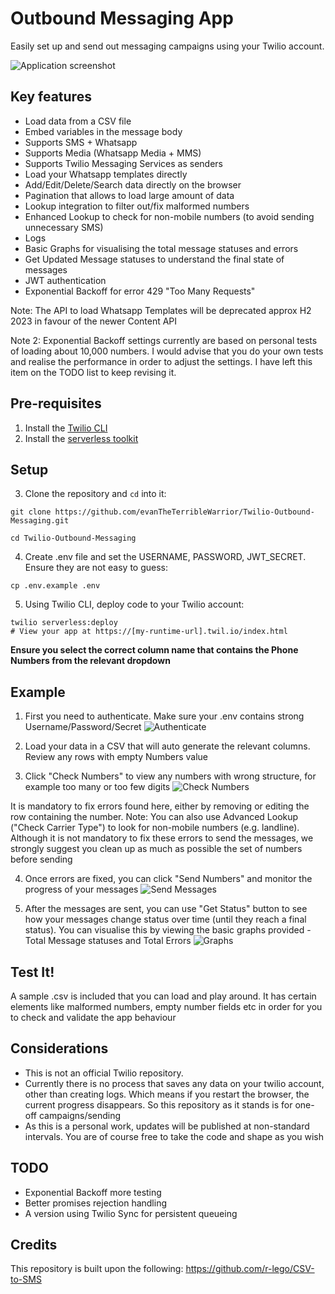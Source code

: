 # Outbound Messaging App

Easily set up and send out messaging campaigns using your Twilio account.

![Application screenshot](https://user-images.githubusercontent.com/54394422/167257651-1da0ffc6-fcbe-466e-8277-51d35f922378.png)

## Key features
 * Load data from a CSV file
 * Embed variables in the message body
 * Supports SMS + Whatsapp
 * Supports Media (Whatsapp Media + MMS)
 * Supports Twilio Messaging Services as senders
 * Load your Whatsapp templates directly
 * Add/Edit/Delete/Search data directly on the browser
 * Pagination that allows to load large amount of data
 * Lookup integration to filter out/fix malformed numbers
 * Enhanced Lookup to check for non-mobile numbers (to avoid sending unnecessary SMS)
 * Logs
 * Basic Graphs for visualising the total message statuses and errors
 * Get Updated Message statuses to understand the final state of messages
 * JWT authentication
 * Exponential Backoff for error 429 "Too Many Requests"

Note: The API to load Whatsapp Templates will be deprecated approx H2 2023 in favour of the newer Content API

Note 2: Exponential Backoff settings currently are based on personal tests of loading about 10,000 numbers. I would advise that you do your own tests and realise the performance in order to adjust the settings. I have left this item on the TODO list to keep revising it.

## Pre-requisites
1. Install the [Twilio CLI](https://www.twilio.com/docs/twilio-cli/quickstart#install-twilio-cli)
2. Install the [serverless toolkit](https://www.twilio.com/docs/labs/serverless-toolkit/getting-started)

## Setup

3. Clone the repository and `cd` into it:
```shell
git clone https://github.com/evanTheTerribleWarrior/Twilio-Outbound-Messaging.git

cd Twilio-Outbound-Messaging
```

4. Create .env file and set the USERNAME, PASSWORD, JWT_SECRET. Ensure they are not easy to guess:
```shell
cp .env.example .env
```

5. Using Twilio CLI, deploy code to your Twilio account:
```shell
twilio serverless:deploy
# View your app at https://[my-runtime-url].twil.io/index.html
```
**Ensure you select the correct column name that contains the Phone Numbers from the relevant dropdown**

## Example

1. First you need to authenticate. Make sure your .env contains strong Username/Password/Secret
![Authenticate](https://user-images.githubusercontent.com/54394422/167253609-c6776b61-3439-4a00-a484-8f4c7d3205d7.png)

2. Load your data in a CSV that will auto generate the relevant columns. Review any rows with empty Numbers value

3. Click "Check Numbers" to view any numbers with wrong structure, for example too many or too few digits
![Check Numbers](https://user-images.githubusercontent.com/54394422/167253613-636acfa1-9a42-4743-aace-7e76a24fb740.png)

It is mandatory to fix errors found here, either by removing or editing the row containing the number.
Note: You can also use Advanced Lookup ("Check Carrier Type") to look for non-mobile numbers (e.g. landline). Although it is not mandatory to fix these errors to send the messages, we strongly suggest you clean up as much as possible the set of numbers before sending

4. Once errors are fixed, you can click "Send Numbers" and monitor the progress of your messages
![Send Messages](https://user-images.githubusercontent.com/54394422/167253614-44ee6dcb-3f1e-4c57-9303-bec270c08893.png)

5. After the messages are sent, you can use "Get Status" button to see how your messages change status over time (until they reach a final status). You can visualise this by viewing the basic graphs provided - Total Message statuses and Total Errors
![Graphs](https://user-images.githubusercontent.com/54394422/167257651-1da0ffc6-fcbe-466e-8277-51d35f922378.png)

## Test It!

A sample .csv is included that you can load and play around. It has certain elements like malformed numbers, empty number fields etc in order for you to check and validate the app behaviour

## Considerations

- This is not an official Twilio repository.
- Currently there is no process that saves any data on your twilio account, other than creating logs. Which means if you restart the browser, the current progress disappears. So this repository as it stands is for one-off campaigns/sending
- As this is a personal work, updates will be published at non-standard intervals. You are of course free to take the code and shape as you wish

## TODO

- Exponential Backoff more testing
- Better promises rejection handling
- A version using Twilio Sync for persistent queueing

## Credits
This repository is built upon the following:
https://github.com/r-lego/CSV-to-SMS